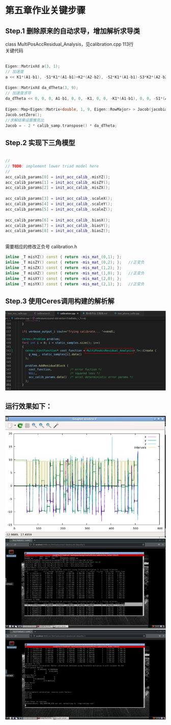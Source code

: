
# 第五章作业关键步骤

## Step.1 删除原来的自动求导，增加解析求导类  
class MultiPosAccResidual_Analysis，见calibration.cpp 113行  
关键代码  
```c++

Eigen::MatrixXd a(3, 1);
// 加速度       
a << K1*(A1-b1), -S1*K1*(A1-b1)+K2*(A2-b2), -S2*K1*(A1-b1)-S3*K2*(A2-b2)+K3*(A3-b3);

Eigen::MatrixXd da_dTheta(3, 9);
// 加速度求导
da_dTheta << 0, 0, 0, A1-b1, 0, 0, -K1, 0, 0, -K1*(A1-b1), 0, 0, -S1*(A1-b1), A2-b2, 0, S1*K1, -K2, 0, 0, -K1*(A1-b1), -K2*(A2-b2), -S2*(A1-b1), -S3*(A2-b2), A3-b3, S2*K1, S3*K2, -K3;

Eigen::Map<Eigen::Matrix<double, 1, 9, Eigen::RowMajor> > Jacob(jacobians[0]);
Jacob.setZero();
//求解结果设置雅克比
Jacob = - 2 * calib_samp.transpose() * da_dTheta;
```


## Step.2 实现下三角模型  

```C++

//
// TODO: implement lower triad model here
//
acc_calib_params[0] = init_acc_calib_.misYZ();
acc_calib_params[1] = init_acc_calib_.misZY();
acc_calib_params[2] = init_acc_calib_.misZX();

acc_calib_params[3] = init_acc_calib_.scaleX();
acc_calib_params[4] = init_acc_calib_.scaleY();
acc_calib_params[5] = init_acc_calib_.scaleZ();

acc_calib_params[6] = init_acc_calib_.biasX();
acc_calib_params[7] = init_acc_calib_.biasY();
acc_calib_params[8] = init_acc_calib_.biasZ();
    
```

需要相应的修改正负号 calibration.h
``` C++
inline _T misYZ() const { return -mis_mat_(0,1); };
inline _T misZY() const { return -mis_mat_(0,2); };   //正变负
inline _T misZX() const { return -mis_mat_(1,2); };
inline _T misXZ() const { return -mis_mat_(1,0); };   //正变负
inline _T misXY() const { return -mis_mat_(2,0); };
inline _T misYX() const { return -mis_mat_(2,1); };   //正变负

  ```

## Step.3 使用Ceres调用构建的解析解  

![](./doc/chapter5-4.png) 


## 运行效果如下：  

![](./doc/chapter5-1.png) 
![](./doc/chapter5-2.png) 
![](./doc/chapter5-3.png) 